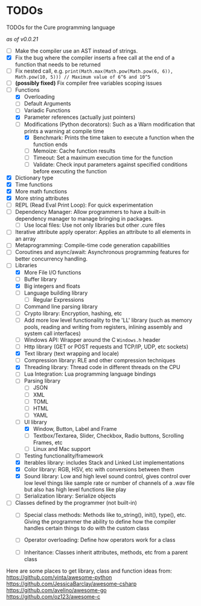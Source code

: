 # TODOs
 TODOs for the Cure programming language

*as of v0.0.21*
- [ ] Make the compiler use an AST instead of strings.
- [x] Fix the bug where the compiler inserts a free call at the end of a function that needs to be returned
- [ ] Fix nested call, e.g. `print(Math.max(Math.pow(Math.pow(6, 6)), Math.pow(10, 5))) // Maximum value of 6^6 and 10^5`
- [ ] **(possibly fixed)** Fix compiler free variables scoping issues
- [ ] Functions
    - [x] Overloading
    - [ ] Default Arguments
    - [ ] Variadic Functions
    - [x] Parameter references (actually just pointers)
    - [ ] Modifications (Python decorators): Such as a Warn modification that prints a warning at compile time
        - [x] Benchmark: Prints the time taken to execute a function when the function ends
        - [ ] Memoize: Cache function results
        - [ ] Timeout: Set a maximum execution time for the function
        - [ ] Validate: Check input parameters against specified conditions before executing the function
- [x] Dictionary type
- [x] Time functions
- [x] More math functions
- [x] More string attributes
- [ ] REPL (Read Eval Print Loop): For quick experimentation
- [ ] Dependency Manager: Allow programmers to have a built-in dependency manager to manage bringing in packages.
    - [ ] Use local files: Use not only libraries but other .cure files
- [ ] Iterative attribute apply operator: Applies an attribute to all elements in an array
- [ ] Metaprogramming: Compile-time code generation capabilities
- [ ] Coroutines and async/await: Asynchronous programming features for better concurrency handling.
- [ ] Libraries
    - [x] More File I/O functions
    - [ ] Buffer library
    - [x] Big integers and floats
    - [ ] Language building library
        - [ ] Regular Expressions
    - [ ] Command line parsing library
    - [ ] Crypto library: Encryption, hashing, etc
    - [ ] Add more low level functionality to the 'LL' library (such as memory pools, reading and writing from registers, inlining assembly and system call interfaces)
    - [ ] Windows API: Wrapper around the C `Windows.h` header
    - [ ] Http library (GET or POST requests and TCP/IP, UDP, etc sockets)
    - [x] Text library (text wrapping and locale)
    - [ ] Compression library: RLE and other compression techniques
    - [x] Threading library: Thread code in different threads on the CPU
    - [ ] Lua Integration: Lua programming language bindings
    - [ ] Parsing library
        - [ ] JSON
        - [ ] XML
        - [ ] TOML
        - [ ] HTML
        - [ ] YAML
    - [ ] UI library
        - [x] Window, Button, Label and Frame
        - [ ] Textbox/Textarea, Slider, Checkbox, Radio buttons, Scrolling Frames, etc
        - [ ] Linux and Mac support
    - [ ] Testing functionality/framework
    - [x] Iterables library: includes Stack and Linked List implementations
    - [x] Color library: RGB, HSV, etc with conversions between them
    - [x] Sound library: Low and high level sound control, gives control over low level things like sample rate or number of channels of a .wav file but also has high level functions like play
    - [ ] Serialization library: Serialize objects
- [ ] Classes defined by the programmer (not built-in)
    - [ ] Special class methods: Methods like to_string(), init(), type(), etc. Giving the programmer the ability to define how the compiler handles certain things to do with the custom class
    - [ ] Operator overloading: Define how operators work for a class
    - [ ] Inheritance: Classes inherit attributes, methods, etc from a parent class


Here are some places to get library, class and function ideas from:
https://github.com/vinta/awesome-python
https://github.com/JessicaBarclay/awesome-csharp
https://github.com/avelino/awesome-go
https://github.com/oz123/awesome-c
